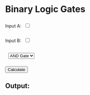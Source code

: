 <!DOCTYPE html>
<html lang="en">
<head>
    <meta charset="UTF-8">
    <meta name="viewport" content="width=device-width, initial-scale=1.0">
    <title>Binary Logic Gates</title>
    <style>
        input, select {
            margin: 10px;
        }
    </style>
</head>
<body>

<h1>Binary Logic Gates</h1>

<label for="inputA">Input A:</label>
<input type="checkbox" id="inputA">

<label for="inputB">Input B:</label>
<input type="checkbox" id="inputB">

<select id="gateType">
    <option value="and">AND Gate</option>
    <option value="or">OR Gate</option>
    <option value="not">NOT Gate</option>
</select>

<button onclick="calculate()">Calculate</button>

<h2>Output:</h2>
<div id="output"></div>

<script>
    function calculate() {
        const inputA = document.getElementById('inputA').checked;
        const inputB = document.getElementById('inputB').checked;
        const gateType = document.getElementById('gateType').value;
        let output;

        switch (gateType) {
            case 'and':
                output = inputA && inputB;
                break;
            case 'or':
                output = inputA || inputB;
                break;
            case 'not':
                output = !inputA;
                break;
            default:
                output = 'Invalid gate type';
        }

        document.getElementById('output').innerText = `Output: ${output}`;
    }
</script>

</body>
</html>
